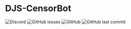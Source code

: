 # DJS-CensorBot
<img alt="Discord" src="https://img.shields.io/discord/713029382461063232?color=%237289DA&style=for-the-badge">
<img alt="GitHub issues" src="https://img.shields.io/github/issues/larkify/djs-censorbot?style=for-the-badge">
<img alt="GitHub" src="https://img.shields.io/github/license/larkify/djs-censorbot?color=%23D68AFF&style=for-the-badge">
<img alt="GitHub last commit" src="https://img.shields.io/github/last-commit/larkify/djs-censorbot?style=for-the-badge">
